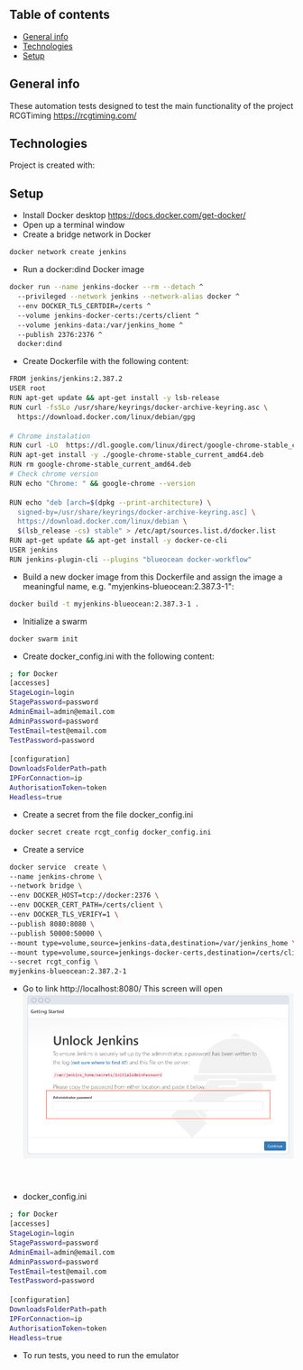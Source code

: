 ## Table of contents
* [General info](#general-info)
* [Technologies](#technologies)
* [Setup](#setup)

## General info
These automation tests designed to test the main functionality of the project RCGTiming https://rcgtiming.com/
	
## Technologies
Project is created with:

## Setup

* Install Docker desktop https://docs.docker.com/get-docker/
* Open up a terminal window
* Create a bridge network in Docker
```bash
docker network create jenkins
```
* Run a docker:dind Docker image
```bash
docker run --name jenkins-docker --rm --detach ^
  --privileged --network jenkins --network-alias docker ^
  --env DOCKER_TLS_CERTDIR=/certs ^
  --volume jenkins-docker-certs:/certs/client ^
  --volume jenkins-data:/var/jenkins_home ^
  --publish 2376:2376 ^
  docker:dind
```
* Create Dockerfile with the following content:
```bash
FROM jenkins/jenkins:2.387.2
USER root
RUN apt-get update && apt-get install -y lsb-release
RUN curl -fsSLo /usr/share/keyrings/docker-archive-keyring.asc \
  https://download.docker.com/linux/debian/gpg

# Chrome instalation 
RUN curl -LO  https://dl.google.com/linux/direct/google-chrome-stable_current_amd64.deb
RUN apt-get install -y ./google-chrome-stable_current_amd64.deb
RUN rm google-chrome-stable_current_amd64.deb
# Check chrome version
RUN echo "Chrome: " && google-chrome --version

RUN echo "deb [arch=$(dpkg --print-architecture) \
  signed-by=/usr/share/keyrings/docker-archive-keyring.asc] \
  https://download.docker.com/linux/debian \
  $(lsb_release -cs) stable" > /etc/apt/sources.list.d/docker.list
RUN apt-get update && apt-get install -y docker-ce-cli
USER jenkins
RUN jenkins-plugin-cli --plugins "blueocean docker-workflow"
```
* Build a new docker image from this Dockerfile and assign the image a meaningful name, e.g. "myjenkins-blueocean:2.387.3-1":
```bash
docker build -t myjenkins-blueocean:2.387.3-1 .
```
* Initialize a swarm
```bash
docker swarm init
```
* Create docker_config.ini with the following content:
```bash
; for Docker
[accesses]
StageLogin=login
StagePassword=password
AdminEmail=admin@email.com
AdminPassword=password
TestEmail=test@email.com
TestPassword=password

[configuration]
DownloadsFolderPath=path
IPForConnaction=ip
AuthorisationToken=token
Headless=true
```
* Create a secret from the file docker_config.ini
```bash
docker secret create rcgt_config docker_config.ini
```
* Create a service 
```bash
docker service  create \
--name jenkins-chrome \
--network bridge \
--env DOCKER_HOST=tcp://docker:2376 \
--env DOCKER_CERT_PATH=/certs/client \
--env DOCKER_TLS_VERIFY=1 \
--publish 8080:8080 \
--publish 50000:50000 \
--mount type=volume,source=jenkins-data,destination=/var/jenkins_home \
--mount type=volume,source=jenkings-docker-certs,destination=/certs/client:ro \
--secret rcgt_config \
myjenkins-blueocean:2.387.2-1
```
* Go to link http://localhost:8080/ This screen will open
![screenshot-1](https://github.com/moni-lilu/RCGTiming/blob/main/screenshots/screenshot-1.png)




```bash

```
```bash

```
```bash

```


* docker_config.ini
```bash
; for Docker
[accesses]
StageLogin=login
StagePassword=password
AdminEmail=admin@email.com
AdminPassword=password
TestEmail=test@email.com
TestPassword=password

[configuration]
DownloadsFolderPath=path
IPForConnaction=ip
AuthorisationToken=token
Headless=true
```

* To run tests, you need to run the emulator

